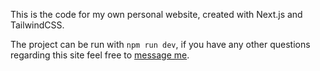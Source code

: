 This is the code for my own personal website, created with Next.js and TailwindCSS.

The project can be run with ``npm run dev``, if you have any other questions regarding this site feel free to [message me](mailto:jonas@jrettig.dev).
